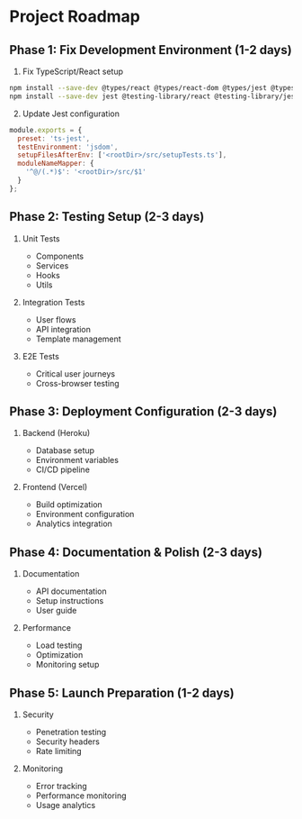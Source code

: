 # Project Roadmap

## Phase 1: Fix Development Environment (1-2 days)
1. Fix TypeScript/React setup
```bash
npm install --save-dev @types/react @types/react-dom @types/jest @types/testing-library__react
npm install --save-dev jest @testing-library/react @testing-library/jest-dom
```

2. Update Jest configuration
```json:jest.config.js
module.exports = {
  preset: 'ts-jest',
  testEnvironment: 'jsdom',
  setupFilesAfterEnv: ['<rootDir>/src/setupTests.ts'],
  moduleNameMapper: {
    '^@/(.*)$': '<rootDir>/src/$1'
  }
};
```

## Phase 2: Testing Setup (2-3 days)
1. Unit Tests
   - Components
   - Services
   - Hooks
   - Utils

2. Integration Tests
   - User flows
   - API integration
   - Template management

3. E2E Tests
   - Critical user journeys
   - Cross-browser testing

## Phase 3: Deployment Configuration (2-3 days)
1. Backend (Heroku)
   - Database setup
   - Environment variables
   - CI/CD pipeline

2. Frontend (Vercel)
   - Build optimization
   - Environment configuration
   - Analytics integration

## Phase 4: Documentation & Polish (2-3 days)
1. Documentation
   - API documentation
   - Setup instructions
   - User guide

2. Performance
   - Load testing
   - Optimization
   - Monitoring setup

## Phase 5: Launch Preparation (1-2 days)
1. Security
   - Penetration testing
   - Security headers
   - Rate limiting

2. Monitoring
   - Error tracking
   - Performance monitoring
   - Usage analytics 